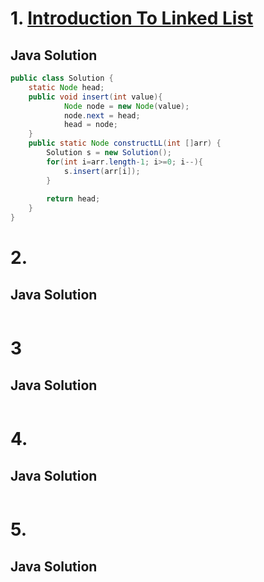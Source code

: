# 1. [Introduction To Linked List](https://www.codingninjas.com/studio/problems/introduction-to-linked-list_8144737?utm_source=youtube&utm_medium=affiliate&utm_campaign=Codestudio_Linkedlistseries&leftPanelTabValue=PROBLEM)
## Java Solution
```Java
public class Solution {
    static Node head;
    public void insert(int value){
            Node node = new Node(value);
            node.next = head;
            head = node;
    }
    public static Node constructLL(int []arr) {
        Solution s = new Solution();
        for(int i=arr.length-1; i>=0; i--){
            s.insert(arr[i]);
        }
        
        return head;
    }
}
```

# 2. []()
## Java Solution
```Java
```

# 3 []()
## Java Solution
```Java
```

# 4. []()
## Java Solution
```Java
```

# 5. []()
## Java Solution
```Java
```
